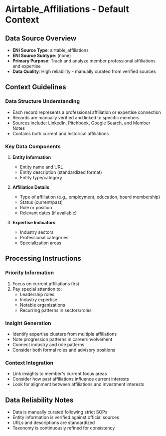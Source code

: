 # Airtable_Affiliations - Default Context

## Data Source Overview
- **ENI Source Type**: airtable_affiliations
- **ENI Source Subtype**: (none)
- **Primary Purpose**: Track and analyze member professional affiliations and expertise
- **Data Quality**: High reliability - manually curated from verified sources

## Context Guidelines

### Data Structure Understanding
- Each record represents a professional affiliation or expertise connection
- Records are manually verified and linked to specific members
- Sources include: LinkedIn, Pitchbook, Google Search, and Member Notes
- Contains both current and historical affiliations

### Key Data Components
1. **Entity Information**
   - Entity name and URL
   - Entity description (standardized format)
   - Entity type/category

2. **Affiliation Details**
   - Type of affiliation (e.g., employment, education, board membership)
   - Status (current/past)
   - Role or position
   - Relevant dates (if available)

3. **Expertise Indicators**
   - Industry sectors
   - Professional categories
   - Specialization areas

## Processing Instructions

### Priority Information
1. Focus on current affiliations first
2. Pay special attention to:
   - Leadership roles
   - Industry expertise
   - Notable organizations
   - Recurring patterns in sectors/roles

### Insight Generation
- Identify expertise clusters from multiple affiliations
- Note progression patterns in career/involvement
- Connect industry and role patterns
- Consider both formal roles and advisory positions

### Context Integration
- Link insights to member's current focus areas
- Consider how past affiliations influence current interests
- Look for alignment between affiliations and investment interests

## Data Reliability Notes
- Data is manually curated following strict SOPs
- Entity information is verified against official sources
- URLs and descriptions are standardized
- Taxonomy is continuously refined for consistency
